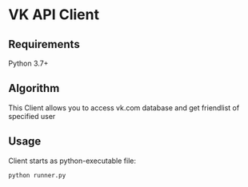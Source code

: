 # VK API Client

## Requirements
Python 3.7+

## Algorithm
This Client allows you to access vk.com database and get friendlist of specified user
## Usage
Client starts as python-executable file:
```bash
python runner.py
```
